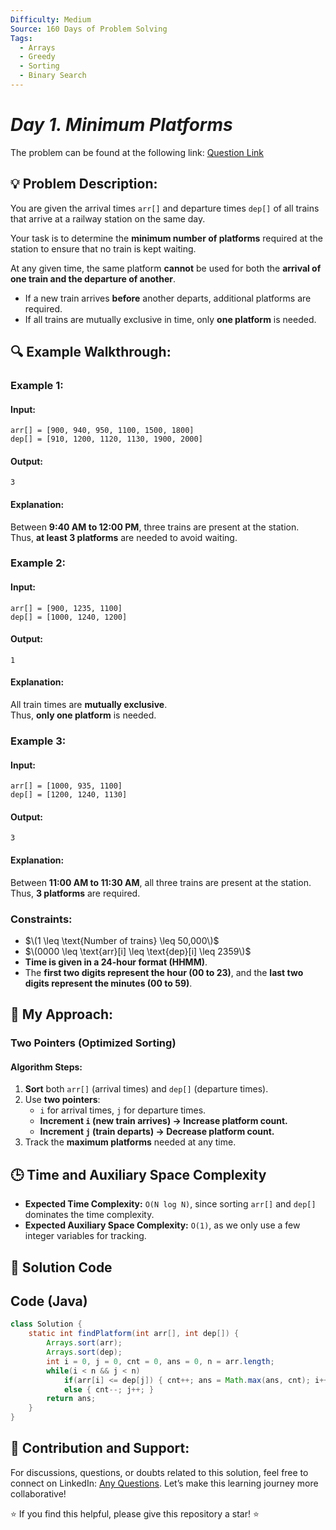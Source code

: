 ```yaml
---
Difficulty: Medium
Source: 160 Days of Problem Solving
Tags:
  - Arrays
  - Greedy
  - Sorting
  - Binary Search
---
```


#  _Day 1. Minimum Platforms_ 

The problem can be found at the following link: [Question Link](https://www.geeksforgeeks.org/batch/gfg-160-problems/track/greedy-gfg-160/problem/minimum-platforms-1587115620)

## 💡 **Problem Description:**

You are given the arrival times `arr[]` and departure times `dep[]` of all trains that arrive at a railway station on the same day.

Your task is to determine the **minimum number of platforms** required at the station to ensure that no train is kept waiting.

At any given time, the same platform **cannot** be used for both the **arrival of one train and the departure of another**.

- If a new train arrives **before** another departs, additional platforms are required.
- If all trains are mutually exclusive in time, only **one platform** is needed.

## 🔍 **Example Walkthrough:**

### **Example 1:**

#### **Input:**

```
arr[] = [900, 940, 950, 1100, 1500, 1800]
dep[] = [910, 1200, 1120, 1130, 1900, 2000]
```

#### **Output:**

```
3
```

#### **Explanation:**

Between **9:40 AM to 12:00 PM**, three trains are present at the station.  
Thus, **at least 3 platforms** are needed to avoid waiting.

### **Example 2:**

#### **Input:**

```
arr[] = [900, 1235, 1100]
dep[] = [1000, 1240, 1200]
```

#### **Output:**

```
1
```

#### **Explanation:**

All train times are **mutually exclusive**.  
Thus, **only one platform** is needed.

### **Example 3:**

#### **Input:**

```
arr[] = [1000, 935, 1100]
dep[] = [1200, 1240, 1130]
```

#### **Output:**

```
3
```

#### **Explanation:**

Between **11:00 AM to 11:30 AM**, all three trains are present at the station.  
Thus, **3 platforms** are required.

### **Constraints:**

- $\(1 \leq \text{Number of trains} \leq 50,000\)$
- $\(0000 \leq \text{arr}[i] \leq \text{dep}[i] \leq 2359\)$
- **Time is given in a 24-hour format (HHMM)**.
- The **first two digits represent the hour (00 to 23)**, and the **last two digits represent the minutes (00 to 59)**.

## 🎯 **My Approach:**

### **Two Pointers (Optimized Sorting)**

#### **Algorithm Steps:**

1. **Sort** both `arr[]` (arrival times) and `dep[]` (departure times).
2. Use **two pointers**:
   - `i` for arrival times, `j` for departure times.
   - **Increment `i` (new train arrives) → Increase platform count.**
   - **Increment `j` (train departs) → Decrease platform count.**
3. Track the **maximum platforms** needed at any time.

## 🕒 **Time and Auxiliary Space Complexity**

- **Expected Time Complexity:** `O(N log N)`, since sorting `arr[]` and `dep[]` dominates the time complexity.
- **Expected Auxiliary Space Complexity:** `O(1)`, as we only use a few integer variables for tracking.

## 📝 **Solution Code**

## **Code (Java)**

```java
class Solution {
    static int findPlatform(int arr[], int dep[]) {
        Arrays.sort(arr);
        Arrays.sort(dep);
        int i = 0, j = 0, cnt = 0, ans = 0, n = arr.length;
        while(i < n && j < n)
            if(arr[i] <= dep[j]) { cnt++; ans = Math.max(ans, cnt); i++; }
            else { cnt--; j++; }
        return ans;
    }
}
```

## 🎯 **Contribution and Support:**

For discussions, questions, or doubts related to this solution, feel free to connect on LinkedIn: [Any Questions](https://www.linkedin.com/in/sanjana-yadav007). Let’s make this learning journey more collaborative!

⭐ If you find this helpful, please give this repository a star! ⭐

